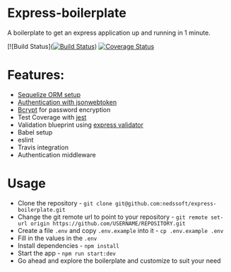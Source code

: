 # Express-boilerplate
A boilerplate to get an express application up and running in 1 minute.

[![Build Status]([![Build Status](https://travis-ci.org/nedssoft/express-boilerplate.svg?branch=develop)](https://travis-ci.org/nedssoft/express-boilerplate)) [![Coverage Status](https://coveralls.io/repos/github/nedssoft/express-boilerplate/badge.svg?branch=develop)](https://coveralls.io/github/oriechinedu/express-boilerplate?branch=develop)


# Features:
- [Sequelize ORM setup](https://sequelize.org/)
- [Authentication with jsonwebtoken](https://www.npmjs.com/package/jsonwebtoken)
- [Bcrypt](https://www.npmjs.com/package/bcrypt) for password encryption
- Test Coverage with [jest](https://jestjs.io/)
- Validation blueprint using [express validator](https://express-validator.github.io/docs/)
- Babel setup
- eslint
- Travis integration
- Authentication middleware

# Usage
- Clone the repository - `git clone git@github.com:nedssoft/express-boilerplate.git`
- Change the git remote url to point to your repository - `git remote set-url origin https://github.com/USERNAME/REPOSITORY.git`
- Create a file `.env` and copy `.env.example` into it - `cp .env.example .env`
- Fill in the values in the `.env`
- Install dependencies - `npm install`
- Start the app - `npm run start:dev`
- Go ahead and explore the boilerplate and customize to suit your need

